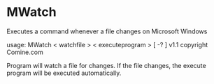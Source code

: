 # MWatch
Executes a command whenever  a file changes on  Microsoft Windows


   usage:  MWatch < watchfile  > < executeprogram > [ -? ]
           v1.1 copyright Comine.com

   Program will watch a file for changes.  If the file changes,
   the execute program will be executed automatically.

